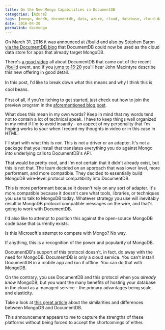 ```yaml
---
title: On the New Mongo Capabilities in DocumentDB
categories: [Azure]
tags: [mongo, docdb, documentdb, data, azure, cloud, database, cloud-data, document-db]
date: 2016-04-20
permalink: docmongo
---
```


On March 31, 2016 it was announced at //build and also by Stephen Baron [via the DocumentDB blog](https://azure.microsoft.com/en-us/updates/public-preview-documentdb-protocol-support-for-mongodb/) that DocumentDB could now be used as the cloud data store for apps that already target MongoDB.
<!--more-->

There's [a good video](http://channel9.msdn.com/Events/Build/2016/B840) all about DocumentDB that came out of the recent [//build](http://build.microsoft.com) event, and if you [jump to 16:20](https://channel9.msdn.com/Events/Build/2016/B840#time=16m20s) you'll hear John Macintyre describe this new offering in good detail.

<span style="line-height: 1.6em;">In this post, I'd like to break down what this means and why I think this is cool beans.</span>

First of all, if you're itching to get started, just check out how to join the preview program in the [aforementioned blog post](https://azure.microsoft.com/en-us/documentation/articles/documentdb-protocol-mongodb/).

<span style="line-height: 15.6px;">What does this mean in my own words? Keep in mind that my words tend not to contain a lot of technical speak. I have to keep things well organized in my mind if I'm to avoid insanity - an aspect of my personality that I'm hoping works to your when I record my thoughts in video or in this case in HTML.</span>

I'll start with what this is _not_. This is not a driver or an adapter. It's not a package that you install that translates everything you do against Mongo into underlying calls to DocumentDB's API.

That would be pretty cool, and I'm not certain that it didn't already exist, but this is not that. The team decided on an approach that was lower level, more performant, and more compatible. They decided to essentially build MongoDB wire-level protocol compatibility into DocumentDB.

This is more performant because it doesn't rely on any sort of adapter. It's more compatible because it doesn't care what tools, libraries, or techniques you use to talk to MongoDB today. Whatever strategy you use will inevitably result in MongoDB protocol compatible messages on the wire, and that's going to work with DocumentDB.

I'd also like to attempt to position this against the open-source MongoDB code base that currently exists.

Is this Microsoft's attempt to compete with Mongo? No way.

If anything, this is a recognition of the power and popularity of MongoDB.

DocumentDB's support of this protocol doesn't, in fact, do away with the need for MongoDB. DocumentDB is only a cloud service. You can't install DocumentDB in a mobile app and run it offline. You can do that with MongoDB.

On the contrary, you use DocumentDB and this protocol when you _already know_ MongoDB, but you want the many benefits of hosting your database in the cloud as a managed service - the primary advantages being scale and elasticity.

Take a look at [this great article](http://db-engines.com/en/system/Microsoft+Azure+DocumentDB%3BMongoDB) about the similarities and differences between MongoDB and DocumentDB.

This announcement appears to me to capture the strengths of these platforms without being forced to accept the shortcomings of either.